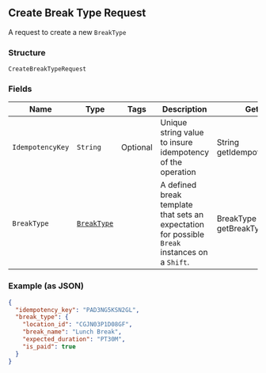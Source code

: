 ## Create Break Type Request

A request to create a new `BreakType`

### Structure

`CreateBreakTypeRequest`

### Fields

| Name | Type | Tags | Description | Getter |
|  --- | --- | --- | --- | --- |
| `IdempotencyKey` | `String` | Optional | Unique string value to insure idempotency of the operation | String getIdempotencyKey() |
| `BreakType` | [`BreakType`](/doc/models/break-type.md) |  | A defined break template that sets an expectation for possible `Break`<br>instances on a `Shift`. | BreakType getBreakType() |

### Example (as JSON)

```json
{
  "idempotency_key": "PAD3NG5KSN2GL",
  "break_type": {
    "location_id": "CGJN03P1D08GF",
    "break_name": "Lunch Break",
    "expected_duration": "PT30M",
    "is_paid": true
  }
}
```

